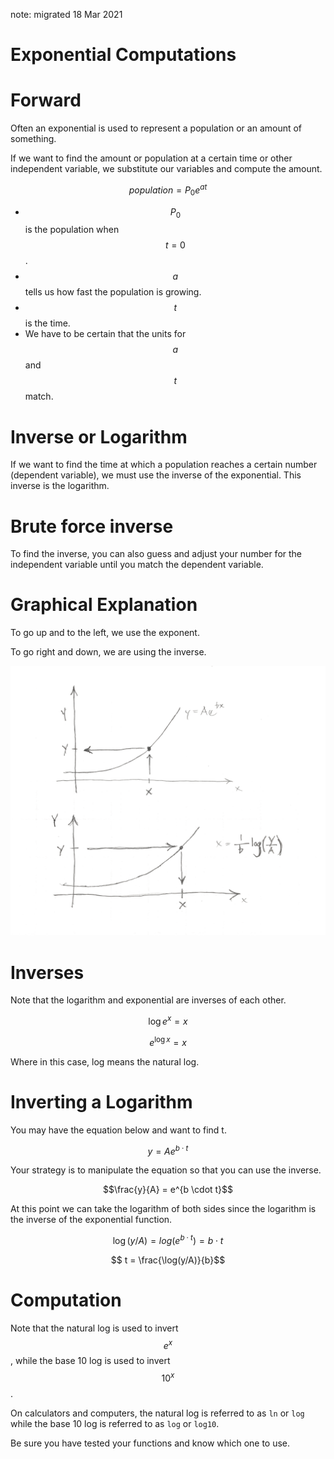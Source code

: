 note: migrated 18 Mar 2021

# Exponential Computations


# Forward

Often an exponential is used to represent a population or an amount of something.

If we want to find the amount or population at a certain time or other independent variable, we substitute our variables and compute the amount.

$$
population = P_0 e^{at}
$$

- $$P_0$$ is the population when $$t=0$$.
- $$a$$ tells us how fast the population is growing.
- $$t$$ is the time.
- We have to be certain that the units for $$a$$ and $$t$$ match.

# Inverse or Logarithm

If we want to find the time at which a population reaches a certain number (dependent variable), we must use the inverse of the exponential.
This inverse is the logarithm.

# Brute force inverse

To find the inverse, you can also guess and adjust your number for the independent variable until you match the dependent variable.

# Graphical Explanation

To go up and to the left, we use the exponent.

To go right and down, we are using the inverse.

![](./figures/exponential/exponential-and-inverse.png)

# Inverses

Note that the logarithm and exponential are inverses of each other.

$$\log e^x = x$$

$$e^{\log x} = x$$

Where in this case, log means the natural log.


# Inverting a Logarithm

You may have the equation below and want to find t.

$$y=A e^{b\cdot t}$$

Your strategy is to manipulate the equation so that you can use the inverse.

$$\frac{y}{A} = e^{b \cdot t}$$

At this point we can take the logarithm of both sides since the logarithm is the inverse of the exponential function.

$$ \log(y/A) = log(e^{b \cdot t}) = b \cdot t$$

$$ t = \frac{\log(y/A)}{b}$$

# Computation

Note that the natural log is used to invert $$e^x$$, while the base 10 log is used to invert $$10^x$$.

On calculators and computers, the natural log is referred to as `ln` or `log` while the base 10 log is referred to as `log` or `log10`.

Be sure you have tested your functions and know which one to use.

